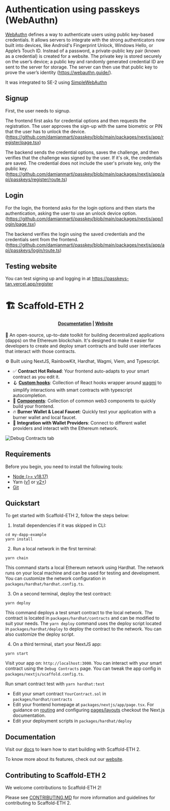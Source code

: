 # Authentication using passkeys (WebAuthn)

[WebAuthn](https://w3c.github.io/webauthn/) defines a way to authenticate users using public key-based credentials. It allows servers to integrate with the strong authenticators now built into devices, like Android's Fingerprint Unlock, Windows Hello, or Apple’s Touch ID. Instead of a password, a private-public key pair (known as a credential) is created for a website. The private key is stored securely on the user’s device; a public key and randomly generated credential ID are sent to the server for storage. The server can then use that public key to prove the user’s identity (https://webauthn.guide/).

It was integrated to SE-2 using [SimpleWebAuthn](https://simplewebauthn.dev/)

## Signup

First, the user needs to signup.

The frontend first asks for credential options and then requests the registration. The user approves the sign-up with the same biometric or PIN that the user has to unlock the device. (https://github.com/damianmarti/passkey/blob/main/packages/nextjs/app/register/page.tsx)

The backend sends the credential options, saves the challenge, and then verifies that the challenge was signed by the user. If it's ok, the credentials are saved. The credential does not include the user's private key, only the public key. (https://github.com/damianmarti/passkey/blob/main/packages/nextjs/app/api/passkeys/register/route.ts)

## Login

For the login, the frontend asks for the login options and then starts the authentication, asking the user to use an unlock device option. (https://github.com/damianmarti/passkey/blob/main/packages/nextjs/app/login/page.tsx)

The backend verifies the login using the saved credentials and the credentials sent from the frontend. (https://github.com/damianmarti/passkey/blob/main/packages/nextjs/app/api/passkeys/login/route.ts)

## Testing website

You can test signing up and logging in at https://passkeys-tan.vercel.app/register

# 🏗 Scaffold-ETH 2

<h4 align="center">
  <a href="https://docs.scaffoldeth.io">Documentation</a> |
  <a href="https://scaffoldeth.io">Website</a>
</h4>

🧪 An open-source, up-to-date toolkit for building decentralized applications (dapps) on the Ethereum blockchain. It's designed to make it easier for developers to create and deploy smart contracts and build user interfaces that interact with those contracts.

⚙️ Built using NextJS, RainbowKit, Hardhat, Wagmi, Viem, and Typescript.

- ✅ **Contract Hot Reload**: Your frontend auto-adapts to your smart contract as you edit it.
- 🪝 **[Custom hooks](https://docs.scaffoldeth.io/hooks/)**: Collection of React hooks wrapper around [wagmi](https://wagmi.sh/) to simplify interactions with smart contracts with typescript autocompletion.
- 🧱 [**Components**](https://docs.scaffoldeth.io/components/): Collection of common web3 components to quickly build your frontend.
- 🔥 **Burner Wallet & Local Faucet**: Quickly test your application with a burner wallet and local faucet.
- 🔐 **Integration with Wallet Providers**: Connect to different wallet providers and interact with the Ethereum network.

![Debug Contracts tab](https://github.com/scaffold-eth/scaffold-eth-2/assets/55535804/b237af0c-5027-4849-a5c1-2e31495cccb1)

## Requirements

Before you begin, you need to install the following tools:

- [Node (>= v18.17)](https://nodejs.org/en/download/)
- Yarn ([v1](https://classic.yarnpkg.com/en/docs/install/) or [v2+](https://yarnpkg.com/getting-started/install))
- [Git](https://git-scm.com/downloads)

## Quickstart

To get started with Scaffold-ETH 2, follow the steps below:

1. Install dependencies if it was skipped in CLI:

```
cd my-dapp-example
yarn install
```

2. Run a local network in the first terminal:

```
yarn chain
```

This command starts a local Ethereum network using Hardhat. The network runs on your local machine and can be used for testing and development. You can customize the network configuration in `packages/hardhat/hardhat.config.ts`.

3. On a second terminal, deploy the test contract:

```
yarn deploy
```

This command deploys a test smart contract to the local network. The contract is located in `packages/hardhat/contracts` and can be modified to suit your needs. The `yarn deploy` command uses the deploy script located in `packages/hardhat/deploy` to deploy the contract to the network. You can also customize the deploy script.

4. On a third terminal, start your NextJS app:

```
yarn start
```

Visit your app on: `http://localhost:3000`. You can interact with your smart contract using the `Debug Contracts` page. You can tweak the app config in `packages/nextjs/scaffold.config.ts`.

Run smart contract test with `yarn hardhat:test`

- Edit your smart contract `YourContract.sol` in `packages/hardhat/contracts`
- Edit your frontend homepage at `packages/nextjs/app/page.tsx`. For guidance on [routing](https://nextjs.org/docs/app/building-your-application/routing/defining-routes) and configuring [pages/layouts](https://nextjs.org/docs/app/building-your-application/routing/pages-and-layouts) checkout the Next.js documentation.
- Edit your deployment scripts in `packages/hardhat/deploy`


## Documentation

Visit our [docs](https://docs.scaffoldeth.io) to learn how to start building with Scaffold-ETH 2.

To know more about its features, check out our [website](https://scaffoldeth.io).

## Contributing to Scaffold-ETH 2

We welcome contributions to Scaffold-ETH 2!

Please see [CONTRIBUTING.MD](https://github.com/scaffold-eth/scaffold-eth-2/blob/main/CONTRIBUTING.md) for more information and guidelines for contributing to Scaffold-ETH 2.

